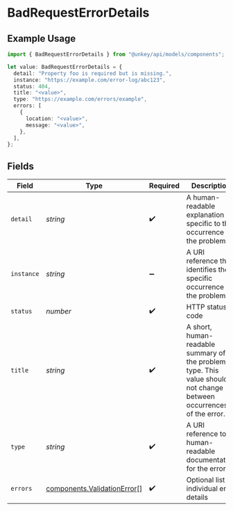 # BadRequestErrorDetails

## Example Usage

```typescript
import { BadRequestErrorDetails } from "@unkey/api/models/components";

let value: BadRequestErrorDetails = {
  detail: "Property foo is required but is missing.",
  instance: "https://example.com/error-log/abc123",
  status: 404,
  title: "<value>",
  type: "https://example.com/errors/example",
  errors: [
    {
      location: "<value>",
      message: "<value>",
    },
  ],
};
```

## Fields

| Field                                                                                                               | Type                                                                                                                | Required                                                                                                            | Description                                                                                                         | Example                                                                                                             |
| ------------------------------------------------------------------------------------------------------------------- | ------------------------------------------------------------------------------------------------------------------- | ------------------------------------------------------------------------------------------------------------------- | ------------------------------------------------------------------------------------------------------------------- | ------------------------------------------------------------------------------------------------------------------- |
| `detail`                                                                                                            | *string*                                                                                                            | :heavy_check_mark:                                                                                                  | A human-readable explanation specific to this occurrence of the problem.                                            | Property foo is required but is missing.                                                                            |
| `instance`                                                                                                          | *string*                                                                                                            | :heavy_minus_sign:                                                                                                  | A URI reference that identifies the specific occurrence of the problem.                                             | https://example.com/error-log/abc123                                                                                |
| `status`                                                                                                            | *number*                                                                                                            | :heavy_check_mark:                                                                                                  | HTTP status code                                                                                                    | 404                                                                                                                 |
| `title`                                                                                                             | *string*                                                                                                            | :heavy_check_mark:                                                                                                  | A short, human-readable summary of the problem type. This value should not change between occurrences of the error. |                                                                                                                     |
| `type`                                                                                                              | *string*                                                                                                            | :heavy_check_mark:                                                                                                  | A URI reference to human-readable documentation for the error.                                                      | https://example.com/errors/example                                                                                  |
| `errors`                                                                                                            | [components.ValidationError](../../models/components/validationerror.md)[]                                          | :heavy_check_mark:                                                                                                  | Optional list of individual error details                                                                           |                                                                                                                     |